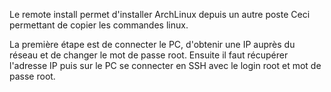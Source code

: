 Le remote install permet d'installer ArchLinux depuis un autre poste
Ceci permettant de copier les commandes linux.


La première étape est de connecter le PC, d'obtenir une IP auprès du réseau et de changer le mot de passe root.
Ensuite il faut récupérer l'adresse IP puis sur le PC se connecter en SSH avec le login root et mot de passe root.


